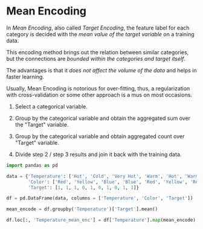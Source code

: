 # Mean Encoding

In _Mean Encoding_, also called _Target Encoding_, the feature label for each category is decided with the _mean value of the target variable_ on a training data.

This encoding method brings out the relation between similar categories, but the connections are _bounded within the categories and target itself_.

The advantages is that it _does not affect the volume of the data_ and helps in faster learning.

Usually, Mean Encoding is notorious for over-fitting, thus, a regularization with cross-validation or some other approach is a mus on most occasions.

1. Select a categorical variable.

2. Group by the categorical variable and obtain the aggregated sum over the "Target" variable.

3. Group by the categorical variable and obtain aggregated count over "Target" variable.

4. Divide step 2 / step 3 results and join it back with the training data.

```python
import pandas as pd

data = {'Temperature': ['Hot', 'Cold', 'Very Hot', 'Warm', 'Hot', 'Warm', 'Warm', 'Hot', 'Hot', 'Cold'],
        'Color': ['Red', 'Yellow', 'Blue', 'Blue', 'Red', 'Yellow', 'Red', 'Yellow', 'Yellow', 'Yellow'],
        'Target': [1, 1, 1, 0, 1, 0, 1, 0, 1, 1]}

df = pd.DataFrame(data, columns = ['Temperature', 'Color', 'Target'])

mean_encode = df.groupby('Temperature')['Target'].mean()

df.loc[:, 'Temperature_mean_enc'] = df['Temperature'].map(mean_encode)
```